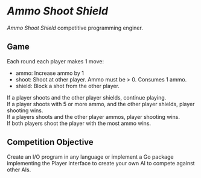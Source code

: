 # _Ammo Shoot Shield_
_Ammo Shoot Shield_ competitive programming enginer.

## Game
Each round each player makes 1 move:
- ammo: Increase ammo by 1
- shoot: Shoot at other player. Ammo must be > 0. Consumes 1 ammo.
- shield: Block a shot from the other player.

If a player shoots and the other player shields, continue playing.  
If a player shoots with 5 or more ammo, and the other player shields, player shooting wins.  
If a players shoots and the other player ammos, player shooting wins.  
If both players shoot the player with the most ammo wins.  

## Competition Objective
Create an I/O program in any language or implement a Go package implementing the Player interface to create your own AI to compete against other AIs.
